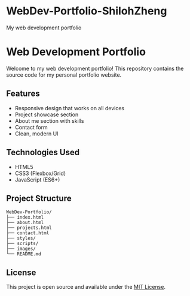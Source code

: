 # WebDev-Portfolio-ShilohZheng
My web development portfolio
# Web Development Portfolio

Welcome to my web development portfolio! This repository contains the source code for my personal portfolio website.

## Features

- Responsive design that works on all devices
- Project showcase section
- About me section with skills
- Contact form
- Clean, modern UI

## Technologies Used

- HTML5
- CSS3 (Flexbox/Grid)
- JavaScript (ES6+)

## Project Structure

```
WebDev-Portfolio/
├── index.html
├── about.html
├── projects.html
├── contact.html
├── styles/
├── scripts/
├── images/
└── README.md
```
## License

This project is open source and available under the [MIT License](LICENSE).
